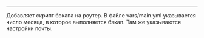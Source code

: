 ---

Добавляет скрипт бэкапа на роутер. В файле vars/main.yml указывается число месяца, в которое выполняется бэкап. Там же указываются настройки почты.